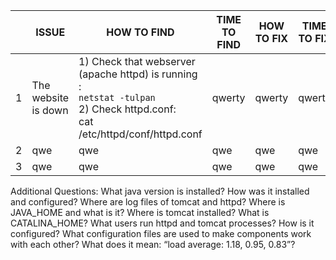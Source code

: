 || ISSUE | HOW TO FIND | TIME TO FIND | HOW TO FIX | TIME TO FIX
--- | --- | --- | --- |---| ---  
1 | The website is down | 1) Check that webserver (apache httpd) is running : <br> `netstat -tulpan` <br> 2) Check httpd.conf: <br> cat /etc/httpd/conf/httpd.conf  |  qwerty | qwerty | qwerty 
2 | qwe | qwe | qwe | qwe | qwe 
3 | qwe | qwe | qwe | qwe | qwe 







Additional Questions:
What java version is installed?
How was it installed and configured?
Where are log files of tomcat and httpd?
Where is JAVA_HOME and what is it?
Where is tomcat installed?
What is CATALINA_HOME?
What users run httpd and tomcat processes? How is it configured?
What configuration files are used to make components work with each other?
What does it mean: “load average: 1.18, 0.95, 0.83”?
